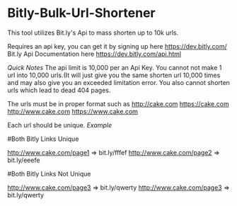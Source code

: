 # Bitly-Bulk-Url-Shortener
This tool utilizes Bit.ly's Api to mass shorten up to 10k urls.

Requires an api key, you can get it by signing up here https://dev.bitly.com/
Bit.ly Api Documentation here https://dev.bitly.com/api.html

*Quick Notes*
The api limit is 10,000 per an Api Key.
You cannot  not make 1 url into 10,000 urls.(It will just give you the same shorten url 10,000 times and may also give you an exceeded limitation error.
You also cannot shorten urls which lead to dead 404 pages.

The urls must be in proper format such as http://cake.com https://cake.com http://www.cake.com https://www.cake.com

Each url should be unique.
*Example*

#Both Bitly Links Unique

http://www.cake.com/page1 => bit.ly/fffef 
http://www.cake.com/page2 => bit.ly/eeefe

#Both Bitly Links Not Unique

http://www.cake.com/page3 => bit.ly/qwerty
http://www.cake.com/page3 => bit.ly/qwerty



